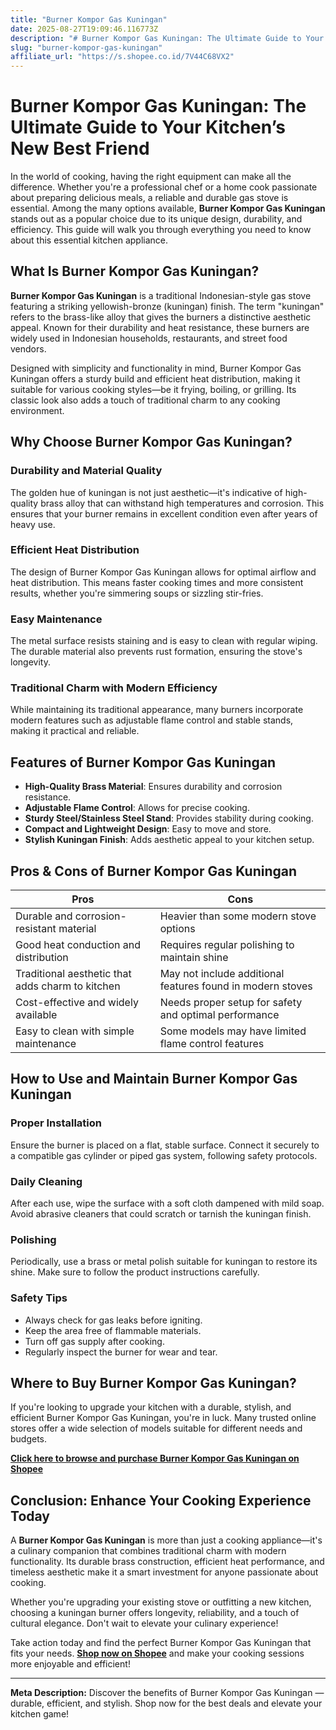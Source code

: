 ```yaml
---
title: "Burner Kompor Gas Kuningan"
date: 2025-08-27T19:09:46.116773Z
description: "# Burner Kompor Gas Kuningan: The Ultimate Guide to Your Kitchen’s New Best Friend..."
slug: "burner-kompor-gas-kuningan"
affiliate_url: "https://s.shopee.co.id/7V44C68VX2"
---
```

# Burner Kompor Gas Kuningan: The Ultimate Guide to Your Kitchen’s New Best Friend

In the world of cooking, having the right equipment can make all the difference. Whether you're a professional chef or a home cook passionate about preparing delicious meals, a reliable and durable gas stove is essential. Among the many options available, **Burner Kompor Gas Kuningan** stands out as a popular choice due to its unique design, durability, and efficiency. This guide will walk you through everything you need to know about this essential kitchen appliance.

## What Is Burner Kompor Gas Kuningan?

**Burner Kompor Gas Kuningan** is a traditional Indonesian-style gas stove featuring a striking yellowish-bronze (kuningan) finish. The term "kuningan" refers to the brass-like alloy that gives the burners a distinctive aesthetic appeal. Known for their durability and heat resistance, these burners are widely used in Indonesian households, restaurants, and street food vendors.

Designed with simplicity and functionality in mind, Burner Kompor Gas Kuningan offers a sturdy build and efficient heat distribution, making it suitable for various cooking styles—be it frying, boiling, or grilling. Its classic look also adds a touch of traditional charm to any cooking environment.

## Why Choose Burner Kompor Gas Kuningan?

### Durability and Material Quality

The golden hue of kuningan is not just aesthetic—it's indicative of high-quality brass alloy that can withstand high temperatures and corrosion. This ensures that your burner remains in excellent condition even after years of heavy use.

### Efficient Heat Distribution

The design of Burner Kompor Gas Kuningan allows for optimal airflow and heat distribution. This means faster cooking times and more consistent results, whether you're simmering soups or sizzling stir-fries.

### Easy Maintenance

The metal surface resists staining and is easy to clean with regular wiping. The durable material also prevents rust formation, ensuring the stove's longevity.

### Traditional Charm with Modern Efficiency

While maintaining its traditional appearance, many burners incorporate modern features such as adjustable flame control and stable stands, making it practical and reliable.

## Features of Burner Kompor Gas Kuningan

- **High-Quality Brass Material**: Ensures durability and corrosion resistance.
- **Adjustable Flame Control**: Allows for precise cooking.
- **Sturdy Steel/Stainless Steel Stand**: Provides stability during cooking.
- **Compact and Lightweight Design**: Easy to move and store.
- **Stylish Kuningan Finish**: Adds aesthetic appeal to your kitchen setup.

## Pros & Cons of Burner Kompor Gas Kuningan

| **Pros**                                              | **Cons**                                              |
|--------------------------------------------------------|--------------------------------------------------------|
| Durable and corrosion-resistant material             | Heavier than some modern stove options                |
| Good heat conduction and distribution                | Requires regular polishing to maintain shine        |
| Traditional aesthetic that adds charm to kitchen    | May not include additional features found in modern stoves |
| Cost-effective and widely available                   | Needs proper setup for safety and optimal performance |
| Easy to clean with simple maintenance                | Some models may have limited flame control features |

## How to Use and Maintain Burner Kompor Gas Kuningan

### Proper Installation

Ensure the burner is placed on a flat, stable surface. Connect it securely to a compatible gas cylinder or piped gas system, following safety protocols.

### Daily Cleaning

After each use, wipe the surface with a soft cloth dampened with mild soap. Avoid abrasive cleaners that could scratch or tarnish the kuningan finish.

### Polishing

Periodically, use a brass or metal polish suitable for kuningan to restore its shine. Make sure to follow the product instructions carefully.

### Safety Tips

- Always check for gas leaks before igniting.
- Keep the area free of flammable materials.
- Turn off gas supply after cooking.
- Regularly inspect the burner for wear and tear.

## Where to Buy Burner Kompor Gas Kuningan?

If you're looking to upgrade your kitchen with a durable, stylish, and efficient Burner Kompor Gas Kuningan, you're in luck. Many trusted online stores offer a wide selection of models suitable for different needs and budgets.

**[Click here to browse and purchase Burner Kompor Gas Kuningan on Shopee](https://s.shopee.co.id/7V44C68VX2)**

## Conclusion: Enhance Your Cooking Experience Today

A **Burner Kompor Gas Kuningan** is more than just a cooking appliance—it's a culinary companion that combines traditional charm with modern functionality. Its durable brass construction, efficient heat performance, and timeless aesthetic make it a smart investment for anyone passionate about cooking.

Whether you're upgrading your existing stove or outfitting a new kitchen, choosing a kuningan burner offers longevity, reliability, and a touch of cultural elegance. Don't wait to elevate your culinary experience!

Take action today and find the perfect Burner Kompor Gas Kuningan that fits your needs. **[Shop now on Shopee](https://s.shopee.co.id/7V44C68VX2)** and make your cooking sessions more enjoyable and efficient!

---

**Meta Description:** Discover the benefits of Burner Kompor Gas Kuningan — durable, efficient, and stylish. Shop now for the best deals and elevate your kitchen game!